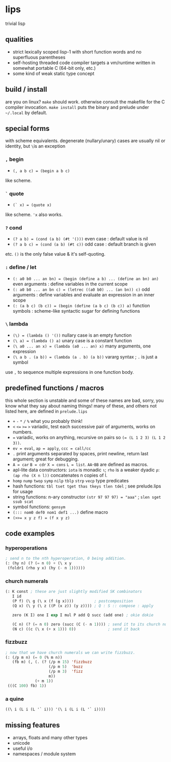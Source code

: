 # lips
trivial lisp

## qualities
- strict lexically scoped lisp-1 with short function words
  and no superfluous parentheses
- self-hosting threaded code compiler targets a vm/runtime
  written in somewhat portable C (64-bit only, etc.)
- some kind of weak static type concept

## build / install
are you on linux? `make` should work. otherwise consult the
makefile for the C compiler invocation. `make install` puts
the binary and prelude under `~/.local` by default.

## special forms
with scheme equivalents. degenerate (nullary/unary) cases
are usually nil or identity, but `\`is an exception

### `,` begin
- `(, a b c) = (begin a b c)`

like scheme.

### <code>\`</code> quote
- <code>(\` x) = (quote x)</code>

like scheme. `'x` also works.

### `?` cond
- `(? a b) = (cond (a b) (#t '()))` even case : default value is nil
- `(? a b c) = (cond (a b) (#t c))` odd case : default branch is given

etc. `()` is the only false value & it's self-quoting.

### `:` define / let
- `(: a0 b0 ... an bn) = (begin (define a b) ... (define an bn) an)` even arguments : define variables in the current scope
- `(: a0 b0 ... an bn c) = (letrec ((a0 b0) ... (an bn)) c)` odd arguments : define variables and evaluate an expression in an inner scope
- `(: (a b c) (b c)) = (begin (define (a b c) (b c)) a)` function symbols : scheme-like syntactic sugar for defining functions

### `\` lambda
- `(\) = (lambda () '())` nullary case is an empty function
- `(\ a) = (lambda () a)` unary case is a constant function
- `(\ a0 ... an x) = (lambda (a0 ... an) x)` many arguments, one expression
- `(\ a b . (a b)) = (lambda (a . b) (a b))`  vararg syntax ; `.` is just a symbol

use `,` to sequence multiple expressions in one function body.

## predefined functions / macros
this whole section is unstable and  some of these names are
bad, sorry, you know what they say about naming things!
many of these, and others not listed here, are defined in
`prelude.lips`

- `+` `-` `*` `/` `%` what you probably think!
- `<` `<=` `>=` `>` variadic, test each successive pair of
  arguments, works on numbers.
- `=` variadic, works on anything, recursive on pairs so
  `(= (L 1 2 3) (L 1 2 3))`.
- `ev = eval`, `ap = apply`, `ccc = call/cc`
- `.` print arguments separated by spaces, print newline, return
  last argument; great for debugging.
- `A = car` `B = cdr` `X = cons` `L = list`. `AA`-`BB` are
  defined as macros.
- apl-lite data constructors: `iota` is monadic `ι`; `rho` is
  a weaker dyadic `ρ`: `(ap rho (X n l))` concatenates n copies
  of l.
- `homp` `nump` `twop` `symp` `nilp` `tblp` `strp` `vecp` type predicates
- hash functions: `tbl tset tget thas tkeys tlen tdel` ; see prelude.lips for usage
- string functions: n-ary constructor `(str 97 97 97) = "aaa"` ; `slen sget ssub scat`
- symbol functions: `gensym`
- `(::: nom0 def0 nom1 def1 ...)` define macro
- `(>>= x y z f) = (f x y z)`

## code examples

### hyperoperations
```lisp
; send n to the nth hyperoperation, 0 being addition.
(: (hy n) (? (= n 0) + (\ x y
 (foldr1 (rho y x) (hy (- n 1))))))
```

### church numerals
```lisp
(: K const ; these are just slightly modified SK combinators
   I id
   (P f) (\ g (\ x (f (g x))))         ; postcomposition
   (Q x) (\ y (\ z ((P (x z)) (y z)))) ; Q : S :: compose : apply

   zero (K I) one I exp I mul P add Q succ (add one) ; okie dokie

   (C n) (? (= n 0) zero (succ (C (- n 1)))) ; send it to its church numeral
   (N c) ((c (\ x (+ x 1))) 0))              ; send it back
```

### fizzbuzz
```lisp
; now that we have church numerals we can write fizzbuzz.
(: (/p m n) (= 0 (% m n))
   (fb m) (, (. (? (/p m 15) 'fizzbuzz
                   (/p m 5)  'buzz
                   (/p m 3)  'fizz
                   m))
             (+ m 1))
 (((C 100) fb) 1))
```

### a quine
```lisp
((\ i (L i (L '` i))) '(\ i (L i (L '` i))))
```

## missing features
- arrays, floats and many other types
- unicode
- useful i/o
- namespaces / module system
